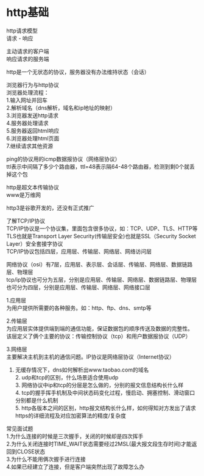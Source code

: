 # http基础

http请求模型<br />请求  -  响应

主动请求的客户端<br />响应请求的服务端

http是一个无状态的协议，服务器没有办法维持状态（会话）

浏览器行为与http协议<br />浏览器处理流程：<br />1.输入网址并回车<br />2.解析域名（dns解析，域名和ip地址的映射）<br />3.浏览器发送http请求<br />4.服务器处理请求<br />5.服务器返回html响应<br />6.浏览器处理html页面<br />7.继续请求其他资源

ping的协议用的icmp数据报协议（网络层协议）<br />ttl表示中间隔了多少个路由器，ttl=48表示隔64-48个路由器，检测到剩0个就丢掉这个包 


http是超文本传输协议<br />www是万维网

http3是谷歌开发的，还没有正式推广


了解TCP/IP协议<br />TCP/IP协议是一个协议集，里面包含很多协议，如：TCP、UDP、TLS、HTTP等<br />TLS也就是Transport Layer Security(传输层安全)也就是SSL（Security Socket Layer）安全套接字协议<br />TCP/IP协议包括四层，应用层、传输层、网络层、网络访问层

网络协议（osi）有7层，应用层、表示层、会话层、传输层、网络层、数据链路层、物理层<br />tcp/ip协议也可分为五层，分别是应用层、传输层、网络层、数据链路层、物理层<br />也可分为四层，分别是应用层、传输层、网络层、网络接口层

1.应用层<br />为用户提供所需要的各种服务。如：http、ftp、dns、smtp等

2.传输层<br />为应用层实体提供端到端的通信功能，保证数据包的顺序传送及数据的完整性。<br />该层定义了俩个主要的协议：传输控制协议（tcp）和用户数据报协议（UDP）

3.网络层<br />主要解决主机到主机的通信问题。IP协议是网络层协议（Internet协议）


1. 无缓存情况下，dns如何解析出www.taobao.com的域名<br />2. udp和tcp的区别，什么场景适合使用udp<br />3. 网络协议中ip和tcp的分层是怎么做的，分别的报文信息结构长什么样<br />4. tcp的握手挥手机制及中间状态码变化过程，慢启动、拥塞控制、滑动窗口分别都是什么机制<br />5. http各版本之间的区别，http报文结构长什么样，如何得知对方发出了请求https的详细流程及对应加密算法的精度/复杂度

常见面试题<br />1.为什么连接的时候是三次握手，关闭的时候却是四次挥手<br />2.为什么关闭连接时TIME_WAIT状态需要经过2MSL(最大报文段生存时间)才能返回到CLOSE状态<br />3.为什么不能用俩次握手进行连接<br />4.如果已经建立了连接，但是客户端突然出现了故障怎么办

